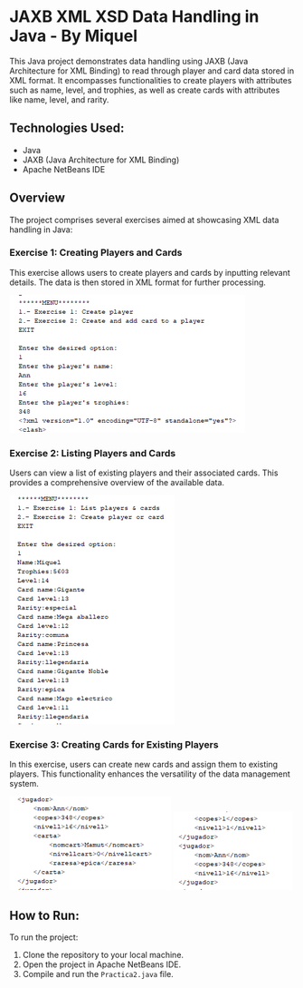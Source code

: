 # JAXB XML XSD Data Handling in Java - By  Miquel

This Java project demonstrates data handling using JAXB (Java Architecture for XML Binding) to read through player and card data stored in XML format. It encompasses functionalities to create players with attributes such as name, level, and trophies, as well as create cards with attributes like name, level, and rarity.

## Technologies Used:

- Java
- JAXB (Java Architecture for XML Binding)
- Apache NetBeans IDE

## Overview

The project comprises several exercises aimed at showcasing XML data handling in Java:

### Exercise 1: Creating Players and Cards

This exercise allows users to create players and cards by inputting relevant details. The data is then stored in XML format for further processing.

![Create Player and Card Screenshot](/Images/CreatePlayer.png)

### Exercise 2: Listing Players and Cards

Users can view a list of existing players and their associated cards. This provides a comprehensive overview of the available data.

![List Players and Cards Screenshot](/Images/ListPlayers&Cards.png)

### Exercise 3: Creating Cards for Existing Players

In this exercise, users can create new cards and assign them to existing players. This functionality enhances the versatility of the data management system.

![Create Card Screenshot](/Images/CreateCard.png)
![Player Created Screenshot](/Images/PlayerCreated.png)

## How to Run:

To run the project:

1. Clone the repository to your local machine.
2. Open the project in Apache NetBeans IDE.
3. Compile and run the `Practica2.java` file.

